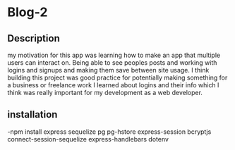 # Blog-2

## Description


my motivation for this app was learning how to make an app that multiple users can interact on. Being able to see peoples posts and working with logins and signups and making them save between site usage. 
I think building this project was good practice for potentially making something for a business or freelance work 
I learned about logins and their info which I think was really important for my development as a web developer.


## installation

-npm install express sequelize pg pg-hstore express-session bcryptjs connect-session-sequelize express-handlebars dotenv

